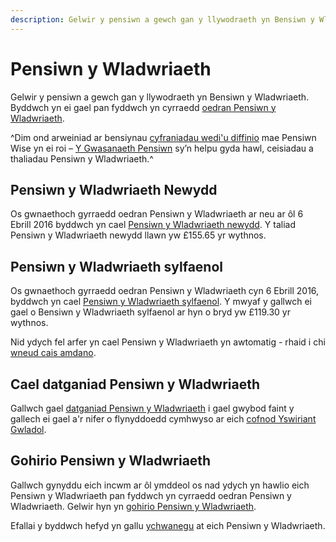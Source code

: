 ```yaml
---
description: Gelwir y pensiwn a gewch gan y llywodraeth yn Bensiwn y Wladwriaeth. Dim ond arweiniad ar bensiynau cyfraniadau wedi'u diffinio mae Pensiwn Wise yn ei roi.
---
```


# Pensiwn y Wladwriaeth

Gelwir y pensiwn a gewch gan y llywodraeth yn Bensiwn y Wladwriaeth. Byddwch yn ei gael pan fyddwch yn cyrraedd [oedran Pensiwn y Wladwriaeth](https://www.gov.uk/calculate-state-pension).

^Dim ond arweiniad ar bensiynau [cyfraniadau wedi'u diffinio](/pension-types) mae Pensiwn Wise yn ei roi – [Y Gwasanaeth Pensiwn](https://www.gov.uk/cysylltwch-gwasanaeth-pensiwn) sy’n helpu gyda hawl, ceisiadau a thaliadau Pensiwn y Wladwriaeth.^

## Pensiwn y Wladwriaeth Newydd

Os gwnaethoch gyrraedd oedran Pensiwn y Wladwriaeth ar neu ar ôl 6 Ebrill 2016 byddwch yn cael [Pensiwn y Wladwriaeth newydd](https://www.gov.uk/new-state-pension). Y taliad Pensiwn y Wladwriaeth newydd llawn yw £155.65 yr wythnos. 

## Pensiwn y Wladwriaeth sylfaenol

Os gwnaethoch gyrraedd oedran Pensiwn y Wladwriaeth cyn 6 Ebrill 2016, byddwch yn cael [Pensiwn y Wladwriaeth sylfaenol](https://www.gov.uk/state-pension/overview). Y mwyaf y gallwch ei gael o Bensiwn y Wladwriaeth sylfaenol ar hyn o bryd yw £119.30 yr wythnos.

Nid ydych fel arfer yn cael Pensiwn y Wladwriaeth yn awtomatig - rhaid i chi [wneud cais amdano](https://www.gov.uk/new-state-pension/how-to-claim).

## Cael datganiad Pensiwn y Wladwriaeth

Gallwch gael [datganiad Pensiwn y Wladwriaeth](https://www.gov.uk/state-pension-statement) i gael gwybod faint y gallech ei gael a'r nifer o flynyddoedd cymhwyso ar eich [cofnod Yswiriant Gwladol](https://www.gov.uk/check-national-insurance-record).

## Gohirio Pensiwn y Wladwriaeth

Gallwch gynyddu eich incwm ar ôl ymddeol os nad ydych yn hawlio eich Pensiwn y Wladwriaeth pan fyddwch yn cyrraedd oedran Pensiwn y Wladwriaeth. Gelwir hyn yn [gohirio Pensiwn y Wladwriaeth](https://www.gov.uk/deferring-state-pension).

Efallai y byddwch hefyd yn gallu [ychwanegu](https://www.gov.uk/statepensiontopup) at eich Pensiwn y Wladwriaeth.
